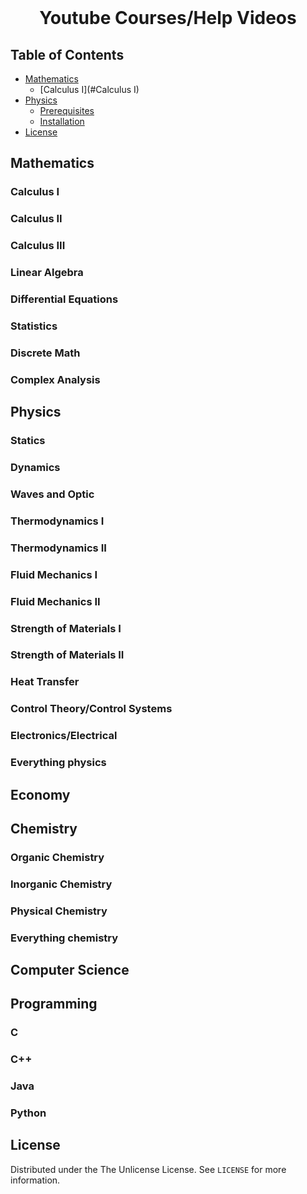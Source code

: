 <!-- PROJECT LOGO -->
<br />
<p align="center">
  <h1 align="center">Youtube Courses/Help Videos</h1>
</p>


<!-- TABLE OF CONTENTS -->
## Table of Contents
* [Mathematics](#Mathematics)
  * [Calculus I](#Calculus I)
* [Physics](#Physics)
  * [Prerequisites](#prerequisites)
  * [Installation](#installation)
* [License](#license)

<!-- Mathematics -->
## Mathematics
### Calculus I
### Calculus II
### Calculus III
### Linear Algebra
### Differential Equations
### Statistics
### Discrete Math
### Complex Analysis

## Physics
### Statics
### Dynamics
### Waves and Optic
### Thermodynamics I
### Thermodynamics II
### Fluid Mechanics I
### Fluid Mechanics II
### Strength of Materials I
### Strength of Materials II
### Heat Transfer
### Control Theory/Control Systems
### Electronics/Electrical
### Everything physics

## Economy

## Chemistry
### Organic Chemistry
### Inorganic Chemistry
### Physical Chemistry
### Everything chemistry

## Computer Science
## Programming
### C
### C++
### Java
### Python

<!-- LICENSE -->
## License

Distributed under the The Unlicense License. See `LICENSE` for more information.
